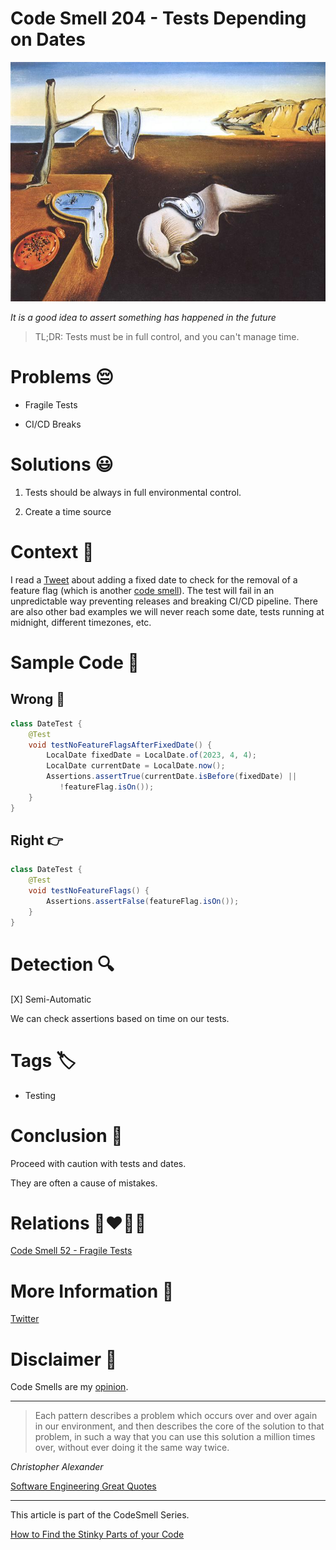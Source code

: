 # Code Smell 204 - Tests Depending on Dates
            
![Code Smell 204 - Tests Depending on Dates](Code%20Smell%20204%20-%20Tests%20Depending%20on%20Dates.jpg)

*It is a good idea to assert something has happened in the future*

> TL;DR: Tests must be in full control, and you can't manage time.

# Problems 😔 

- Fragile Tests

- CI/CD Breaks

# Solutions 😃

1. Tests should be always in full environmental control.

2. Create a time source

# Context 💬

I read a [Tweet](https://twitter.com/housecor/status/1639975667713409030) about adding a fixed date to check for the removal of a feature flag (which is another [code smell](https://github.com/mcsee/Software-Design-Articles/tree/main/Articles/Code%20Smells/Code%20Smell%2029%20-%20Settings%20-%20Configs/readme.md)).
The test will fail in an unpredictable way preventing releases and breaking CI/CD pipeline.
There are also other bad examples we will never reach some date, tests running at midnight, different timezones, etc.

# Sample Code 📖

## Wrong 🚫

<!-- [Gist Url](https://gist.github.com/mcsee/7e96669a0239ea203c90423e2e08b22d) -->

```java
class DateTest {
    @Test
    void testNoFeatureFlagsAfterFixedDate() {
        LocalDate fixedDate = LocalDate.of(2023, 4, 4);
        LocalDate currentDate = LocalDate.now();        
        Assertions.assertTrue(currentDate.isBefore(fixedDate) ||
           !featureFlag.isOn());
    }
}
```

## Right 👉

<!-- [Gist Url](https://gist.github.com/mcsee/3ccfe6623e9eea63c135afa59c4dbf4f) -->

```java
class DateTest {
    @Test
    void testNoFeatureFlags() {   
        Assertions.assertFalse(featureFlag.isOn());
    }
}
```

# Detection 🔍

[X] Semi-Automatic 

We can check assertions based on time on our tests.

# Tags 🏷️

- Testing

# Conclusion 🏁

Proceed with caution with tests and dates. 

They are often a cause of mistakes.

# Relations 👩‍❤️‍💋‍👨

[Code Smell 52 - Fragile Tests](https://github.com/mcsee/Software-Design-Articles/tree/main/Articles/Code%20Smells/Code%20Smell%2052%20-%20Fragile%20Tests/readme.md)

# More Information 📕

[Twitter](https://x.com/1639975667713409030)

# Disclaimer 📘

Code Smells are my [opinion](https://github.com/mcsee/Software-Design-Articles/tree/main/Articles/Blogging/I%20Wrote%20More%20than%2090%20Articles%20on%202021%20Here%20is%20What%20I%20Learned/readme.md).
  
* * *

> Each pattern describes a problem which occurs over and over again in our environment, and then describes the core of the solution to that problem, in such a way that you can use this solution a million times over, without ever doing it the same way twice.

_Christopher Alexander_
 
[Software Engineering Great Quotes](https://github.com/mcsee/Software-Design-Articles/tree/main/Articles/Quotes/Software%20Engineering%20Great%20Quotes/readme.md)

* * *

This article is part of the CodeSmell Series.

[How to Find the Stinky Parts of your Code](https://github.com/mcsee/Software-Design-Articles/tree/main/Articles/Code%20Smells/How%20to%20Find%20the%20Stinky%20parts%20of%20your%20Code/readme.md)